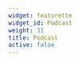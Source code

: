 ```yaml
---
widget: featurette
widget_id: Podcast
weight: 31
title: Podcast
active: false
---
```

<div id='buzzsprout-large-player-1438372-limit-5'></div><script type='text/javascript' charset='utf-8' src='https://www.buzzsprout.com/1438372.js?player=large&limit=5&container_id=buzzsprout-large-player-1438372-limit-5'></script>
